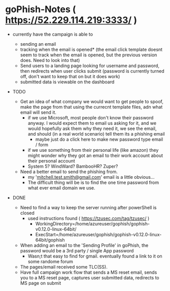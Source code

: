 # goPhish-Notes ( https://52.229.114.219:3333/ )
* currently have the campaign is able to
  * sending an email
  * tracking when the email is opened* (the email click template doesnt seem to track when the email is opened, but the previous version does. Need to look into that)
  * Send users to a landing page looking for username and password, then redirects when user clicks submit (password is currently turned off, don't want to keep that on but it does work)
  * submitted data is viewable on the dashboard
 
* TODO
  * Get an idea of what company we would want to get people to spoof, make the page from that using the currecnt template files, adn what email will send it.
    * if we use Microsoft, most people don't know their password anyway. I would expect them to email us asking for it, and we would hopefully ask them why they need it, we see the email, and should (in a real world scenario) tell them its a phishing email
      * maybe just do a click here to make new password type email / form 
    * if we use something from their personal life (like amazon) they might wonder why they got an email to their work account about their personal account
    * System 5? WindWard? BambooHR? Zuper?
  * Need a better email to send the phishing from.
    * my 'mitchell.test.smith@gmail.com' email is a little obvious...
    * The difficult thing will be is to find the one time password from what ever email domain we use.
   
* DONE
  * Need to find a way to keep the server running after powerShell is closed
    * used instructions found ( https://tzusec.com/tag/tzusec/ )
      * WorkingDirectory=/home/azureuser/gophish/gophish-v0.12.0-linux-64bit/
      * ExecStart=/home/azureuser/gophish/gophish-v0.12.0-linux-64bit/gophish
  * When adding an email to the 'Sending Profile' in goPhish, the password would be a 3rd party / single App password
    * Wasn;t that easy to find for gmail. eventually found a link to it on some randome forum
  * The pages/email received some TLC(SS).
  * Have full campaign work flow that sends a MS reset email, sends you to a MS reset page, captures user submitted data, redirects to MS page on submit

